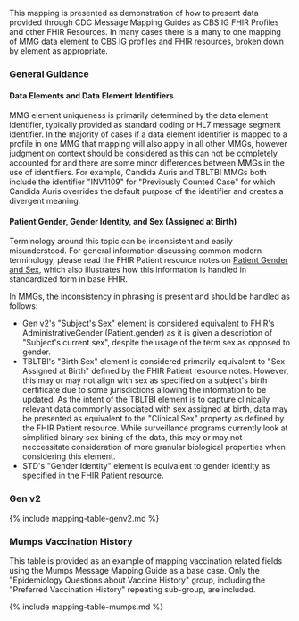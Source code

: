 This mapping is presented as demonstration of how to present data provided through CDC Message Mapping Guides as CBS IG FHIR Profiles and other FHIR Resources. In many cases there is a many to one mapping of MMG data element to CBS IG profiles and FHIR resources, broken down by element as appropriate.

### General Guidance

#### Data Elements and Data Element Identifiers
MMG element uniqueness is primarily determined by the data element identifier, typically provided as standard coding or HL7 message segment identifier. In the majority of cases if a data element identifier is mapped to a profile in one MMG that mapping will also apply in all other MMGs, however judgment on context should be considered as this can not be completely accounted for and there are some minor differences between MMGs in the use of identifiers. For example, Candida Auris and TBLTBI MMGs both include the identifier "INV1109" for "Previously Counted Case" for which Candida Auris overrides the default purpose of the identifier and creates a divergent meaning.

#### Patient Gender, Gender Identity, and Sex (Assigned at Birth)

Terminology around this topic can be inconsistent and easily misunderstood. For general information discussing common modern terminology, please read the FHIR Patient resource notes on [Patient Gender and Sex](https://www.hl7.org/fhir/patient.html#gender), which also illustrates how this information is handled in standardized form in base FHIR.

In MMGs, the inconsistency in phrasing is present and should be handled as follows:
* Gen v2's "Subject's Sex" element is considered equivalent to FHIR's AdministrativeGender (Patient.gender) as it is given a description of "Subject's current sex", despite the usage of the term sex as opposed to gender.
* TBLTBI's "Birth Sex" element is considered primarily equivalent to "Sex Assigned at Birth" defined by the FHIR Patient resource notes. However, this may or may not align with sex as specified on a subject's birth certificate due to some jurisdictions allowing the information to be updated. As the intent of the TBLTBI element is to capture clinically relevant data commonly associated with sex assigned at birth, data may be presented as equivalent to the "Clinical Sex" property as defined by the FHIR Patient resource. While surveillance programs currently look at simplified binary sex bining of the data, this may or may not neccessitate consideration of more granular biological properties when considering this element.
* STD's "Gender Identity" element is equivalent to gender identity as specified in the FHIR Patient resource.

### Gen v2

{% include mapping-table-genv2.md %}

### Mumps Vaccination History
This table is provided as an example of mapping vaccination related fields using the Mumps Message Mapping Guide as a base case. Only the "Epidemiology Questions about Vaccine History" group, including the "Preferred Vaccination History" repeating sub-group, are included.

{% include mapping-table-mumps.md %}